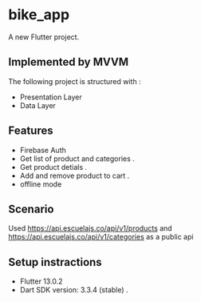 # bike_app

A new Flutter project.

## Implemented by MVVM
The following project is structured with :

- Presentation Layer
- Data Layer

## Features
- Firebase Auth
- Get list of product and categories  .
- Get product detials .
- Add and remove product to cart .
- offline mode 

## Scenario
Used https://api.escuelajs.co/api/v1/products and https://api.escuelajs.co/api/v1/categories as a public api 

## Setup instractions  
- Flutter 13.0.2
- Dart SDK version: 3.3.4 (stable)  .


